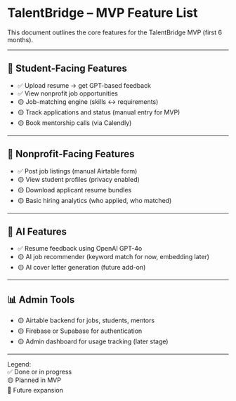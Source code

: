 # TalentBridge – MVP Feature List

This document outlines the core features for the TalentBridge MVP (first 6 months).

---

## 🎯 Student-Facing Features

- ✅ Upload resume → get GPT-based feedback
- ✅ View nonprofit job opportunities
- 🟡 Job-matching engine (skills ↔ requirements)
- 🟡 Track applications and status (manual entry for MVP)
- 🟡 Book mentorship calls (via Calendly)

---

## 🏢 Nonprofit-Facing Features

- ✅ Post job listings (manual Airtable form)
- 🟡 View student profiles (privacy enabled)
- 🟡 Download applicant resume bundles
- 🟡 Basic hiring analytics (who applied, who matched)

---

## 🤖 AI Features

- ✅ Resume feedback using OpenAI GPT-4o
- 🟡 AI job recommender (keyword match for now, embedding later)
- 🟡 AI cover letter generation (future add-on)

---

## 📊 Admin Tools

- 🟡 Airtable backend for jobs, students, mentors
- 🟡 Firebase or Supabase for authentication
- 🟡 Admin dashboard for usage tracking (later stage)

---

Legend:  
✅ Done or in progress  
🟡 Planned in MVP  
🔴 Future expansion
